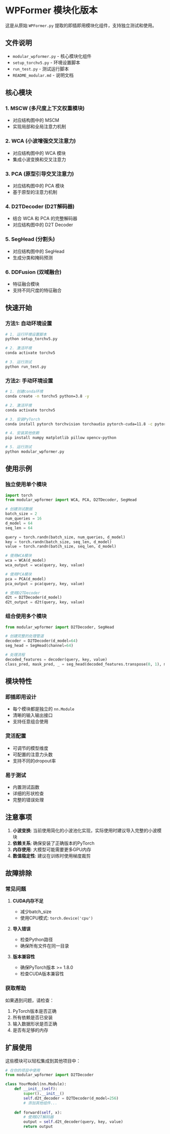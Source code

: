 # WPFormer 模块化版本

这是从原始 `WPFormer.py` 提取的即插即用模块化组件，支持独立测试和使用。

## 文件说明

- `modular_wpformer.py` - 核心模块化组件
- `setup_torchv5.py` - 环境设置脚本
- `run_test.py` - 测试运行脚本
- `README_modular.md` - 说明文档

## 核心模块

### 1. MSCW (多尺度上下文权重模块)
- 对应结构图中的 MSCM
- 实现局部和全局注意力机制

### 2. WCA (小波增强交叉注意力)
- 对应结构图中的 WCA 模块
- 集成小波变换和交叉注意力

### 3. PCA (原型引导交叉注意力)
- 对应结构图中的 PCA 模块
- 基于原型的注意力机制

### 4. D2TDecoder (D2T解码器)
- 结合 WCA 和 PCA 的完整解码器
- 对应结构图中的 D2T Decoder

### 5. SegHead (分割头)
- 对应结构图中的 SegHead
- 生成分类和掩码预测

### 6. DDFusion (双域融合)
- 特征融合模块
- 支持不同尺度的特征融合

## 快速开始

### 方法1: 自动环境设置

```bash
# 1. 运行环境设置脚本
python setup_torchv5.py

# 2. 激活环境
conda activate torchv5

# 3. 运行测试
python run_test.py
```

### 方法2: 手动环境设置

```bash
# 1. 创建conda环境
conda create -n torchv5 python=3.8 -y

# 2. 激活环境
conda activate torchv5

# 3. 安装PyTorch
conda install pytorch torchvision torchaudio pytorch-cuda=11.8 -c pytorch -c nvidia -y

# 4. 安装其他依赖
pip install numpy matplotlib pillow opencv-python

# 5. 运行测试
python modular_wpformer.py
```

## 使用示例

### 独立使用单个模块

```python
import torch
from modular_wpformer import WCA, PCA, D2TDecoder, SegHead

# 创建测试数据
batch_size = 2
num_queries = 16
d_model = 64
seq_len = 64

query = torch.randn(batch_size, num_queries, d_model)
key = torch.randn(batch_size, seq_len, d_model)
value = torch.randn(batch_size, seq_len, d_model)

# 使用WCA模块
wca = WCA(d_model)
wca_output = wca(query, key, value)

# 使用PCA模块
pca = PCA(d_model)
pca_output = pca(query, key, value)

# 使用D2TDecoder
d2t = D2TDecoder(d_model)
d2t_output = d2t(query, key, value)
```

### 组合使用多个模块

```python
from modular_wpformer import D2TDecoder, SegHead

# 创建完整的处理管道
decoder = D2TDecoder(d_model=64)
seg_head = SegHead(channel=64)

# 处理流程
decoded_features = decoder(query, key, value)
class_pred, mask_pred, _ = seg_head(decoded_features.transpose(0, 1), mask_features)
```

## 模块特性

### 即插即用设计
- 每个模块都是独立的 `nn.Module`
- 清晰的输入输出接口
- 支持任意组合使用

### 灵活配置
- 可调节的模型维度
- 可配置的注意力头数
- 支持不同的dropout率

### 易于测试
- 内置测试函数
- 详细的形状检查
- 完整的错误处理

## 注意事项

1. **小波变换**: 当前使用简化的小波池化实现，实际使用时建议导入完整的小波模块
2. **依赖关系**: 确保安装了正确版本的PyTorch
3. **内存使用**: 大模型可能需要更多GPU内存
4. **数值稳定性**: 建议在训练时使用梯度裁剪

## 故障排除

### 常见问题

1. **CUDA内存不足**
   - 减少batch_size
   - 使用CPU模式: `torch.device('cpu')`

2. **导入错误**
   - 检查Python路径
   - 确保所有文件在同一目录

3. **版本兼容性**
   - 确保PyTorch版本 >= 1.8.0
   - 检查CUDA版本兼容性

### 获取帮助

如果遇到问题，请检查：
1. PyTorch版本是否正确
2. 所有依赖是否已安装
3. 输入数据形状是否正确
4. 是否有足够的内存

## 扩展使用

这些模块可以轻松集成到其他项目中：

```python
# 在你的项目中使用
from modular_wpformer import D2TDecoder

class YourModel(nn.Module):
    def __init__(self):
        super().__init__()
        self.d2t_decoder = D2TDecoder(d_model=256)
        # 添加其他组件...
    
    def forward(self, x):
        # 使用D2T解码器
        output = self.d2t_decoder(query, key, value)
        return output
```
